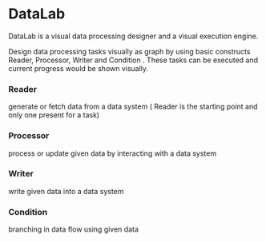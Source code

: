 # DataLab
DataLab is a visual data processing designer and a visual execution engine. 

Design data processing tasks visually as graph by using basic constructs Reader, Processor, Writer and Condition . These tasks can be executed and current progress would be shown visually.  

### Reader  
generate or fetch data from a data system ( Reader is the starting point and only one present for a task)

### Processor 
process or update given data by interacting with a data system 

### Writer
write given data into a data system 

### Condition 
branching in data flow using given data
